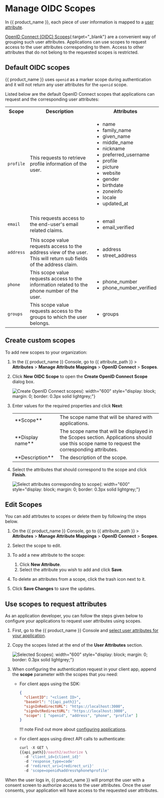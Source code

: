 # Manage OIDC Scopes

In {{ product_name }}, each piece of user information is mapped to a [user attribute]({{base_path}}/guides/users/attributes/manage-attributes/).

[OpenID Connect (OIDC) Scopes](https://openid.net/specs/){:target="_blank"} are a convenient way of grouping such user attributes. Applications can use scopes to request access to the user attributes corresponding to them. Access to other attributes that do not belong to the requested scopes is restricted.

## Default OIDC scopes
{{ product_name }} uses `openid` as a marker scope during authentication and it will not return any user attributes for the `openid` scope.

Listed below are the default OpenID Connect scopes that applications can request and the corresponding user attributes:

<table>
  <tr>
    <th>Scope</th>
    <th>Description</th>
    <th>Attributes</th>
  </tr>
   <tr>
      <td><code>profile</code></td>
      <td>This requests to retrieve profile information of the user.</td>
      <td>
        <ul>
          <li>name</li>
          <li>family_name</li>
          <li>given_name</li>
          <li>middle_name</li>
          <li>nickname</li>
          <li>preferred_username</li>
          <li>profile</li>
          <li>picture</li>
          <li>website</li>
          <li>gender</li>
          <li>birthdate</li>
          <li>zoneinfo</li>
          <li>locale</li>
          <li>updated_at</li>
        </ul>
      </td>
    </tr>
  <tr>
    <td><code>email</code></td>
    <td>This requests access to the end-user's email related claims.</td>
    <td>
      <ul>
        <li>email</li>
        <li>email_verified</li>
      </ul>
    </td>
  </tr>
  <tr>
    <td><code>address</code></td>
    <td>This scope value requests access to the address view of the user. This will return sub fields of the address claim.</td>
    <td>
      <ul>
        <li>address</li>
        <li>street_address</li>
      </ul>
    </td>
  </tr>
  <tr>
      <td><code>phone</code></td>
      <td>This scope value requests access to the information related to the phone number of the user.</td>
      <td>
        <ul>
          <li>phone_number</li>
          <li>phone_number_verified</li>
        </ul>
      </td>
  </tr>
  <tr>
      <td><code>groups</code></td>
      <td>This scope value requests access to the groups to which the user belongs.</td>
      <td>
        <ul>
          <li>groups</li>
        </ul>
      </td>
  </tr>
</table>

## Create custom scopes

To add new scopes to your organization:

1. In the {{ product_name }} Console, go to {{ attribute_path }} > **Attributes** > **Manage Attribute Mappings** > **OpenID Connect** > **Scopes**.
2. Click **New OIDC Scope** to open the **Create OpenID Connect Scope** dialog box.
  
    ![Create OpenID Connect scopes]({{base_path}}/assets/img/guides/organization/scopes/create-scopes.png){: width="600" style="display: block; margin: 0; border: 0.3px solid lightgrey;"}

3. Enter values for the required properties and click **Next**:
    <table>
            <tbody>
                <tr>
                    <td>**Scope**</td>
                    <td>The scope name that will be shared with applications.</td>
                </tr>
                <tr>
                    <td>**Display name**</td>
                    <td>The scope name that will be displayed in the Scopes section. Applications should use this scope name to request the corresponding attributes.</td>
                </tr>
                <tr>
                    <td>**Description**</td>
                    <td>The description of the scope.</td>
                </tr>
            </tbody>
        </table>
4. Select the attributes that should correspond to the scope and click **Finish**.

    ![Select attributes corresponding to scope]({{base_path}}/assets/img/guides/organization/scopes/select-attributes.png){: width="600" style="display: block; margin: 0; border: 0.3px solid lightgrey;"}

## Edit Scopes

You can add attrbutes to scopes or delete them by following the steps below.

1. On the {{ product_name }} Console, go to {{ attribute_path }} > **Attributes** > **Manage Attribute Mappings** > **OpenID Connect** > **Scopes**.

2. Select the scope to edit.

3. To add a new attribute to the scope:
    1. Click **New Attribute**.
    2. Select the attribute you wish to add and click **Save**.

4. To delete an attributes from a scope, click the trash icon next to it.

5. Click **Save Changes** to save the updates.

## Use scopes to request attributes

As an application developer, you can follow the steps given below to configure your applications to request user attributes using scopes.

1. First, go to the {{ product_name }} Console and [select user attributes for your application]({{base_path}}/guides/authentication/user-attributes/enable-attributes-for-oidc-app/#select-user-attributes).

2. Copy the scopes listed at the end of the **User Attributes** section.

    ![Selected Scopes]({{base_path}}/assets/img/guides/organization/scopes/selected-scopes.png){: width="600" style="display: block; margin: 0; border: 0.3px solid lightgrey;"}

3. When configuring the authentication request in your client app, append the **scope** parameter with the scopes that you need:

    - For client apps using the SDK:

        ``` json hl_lines="6"
        {
          "clientID": "<client ID>",
          "baseUrl": "{{api_path}}",
          "signInRedirectURL": "https://localhost:3000",
          "signOutRedirectURL": "https://localhost:3000",
          "scope": [ "openid", "address", "phone", "profile" ]
        }
        ```

        !!! note
            Find out more about [configuring applications]({{base_path}}/get-started/start-integrating-apps/).

    - For client apps using direct API calls to authenticate:

        ``` js hl_lines="6"
        curl -X GET \
        {{api_path}}/oauth2/authorize \
          -d 'client_id={client_id}'
          -d 'response_type=code'
          -d 'redirect_uri={redirect_uri}'
          -d 'scope=openid%address%phone%profile'
        ```

When the user logs in, {{ product_name }} will prompt the user with a consent screen to authorize access to the user attributes. Once the user consents, your application will have access to the requested user attributes.

